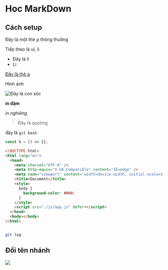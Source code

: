 # Hoc MarkDown

## Cách setup

Đây là một thẻ p thông thường

Tiếp theo là ul, li

- Đây là li
- Li

[Đây là thẻ a](google.com)

Hình ảnh

![Đây là con sóc](https://scontent.fdad3-6.fna.fbcdn.net/v/t45.1600-4/343045562_23854954505430446_3683390201351219765_n.png?stp=cp0_dst-jpg_p526x296_q90_spS444&_nc_cat=104&ccb=1-7&_nc_sid=e84a38&_nc_ohc=HiyK138pgMAAX8Z8smR&_nc_ht=scontent.fdad3-6.fna&oh=00_AfDGxd1yJFX7UzyMZMjn5VVlfDFvU0GqfIsIsJ3gdbIdfA&oe=6496E8B4)

**in đậm**

_in nghiêng_

> Đây là quoting

đây là `git bash`

```js
const b = () => {};
```

```html
<!DOCTYPE html>
<html lang="en">
  <head>
    <meta charset="UTF-8" />
    <meta http-equiv="X-UA-Compatible" content="IE=edge" />
    <meta name="viewport" content="width=device-width, initial-scale=1.0" />
    <title>Document</title>
    <style>
      body {
        background-color: #000;
      }
    </style>
    <script src="./js/app.js" defer></script>
  </head>
  <body></body>
</html>
```

```bash

git log

```

## Đổi tên nhánh

![](https://scontent.fdad3-4.fna.fbcdn.net/v/t1.15752-9/355573008_189797577383035_6681614705243198519_n.png?_nc_cat=105&ccb=1-7&_nc_sid=ae9488&_nc_ohc=cNUFaMpqltEAX-Vja8w&_nc_ht=scontent.fdad3-4.fna&oh=03_AdQ63NChBGMqNcPzXn4SmFuO2VW5OytCmPICBkfVhuhlzw&oe=64B9D58A)
